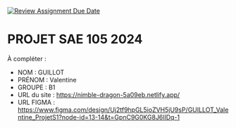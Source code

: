 [![Review Assignment Due Date](https://classroom.github.com/assets/deadline-readme-button-22041afd0340ce965d47ae6ef1cefeee28c7c493a6346c4f15d667ab976d596c.svg)](https://classroom.github.com/a/tqlspz30)
# PROJET SAE 105 2024

À compléter :

- NOM : GUILLOT
- PRÉNOM : Valentine
- GROUPE : B1
- URL du site : https://nimble-dragon-5a09eb.netlify.app/
- URL FIGMA : https://www.figma.com/design/Uj2tf9hpGL5ioZVH5jU9sP/GUILLOT_Valentine_ProjetS1?node-id=13-14&t=GpnC9G0KG8J6lIDq-1

